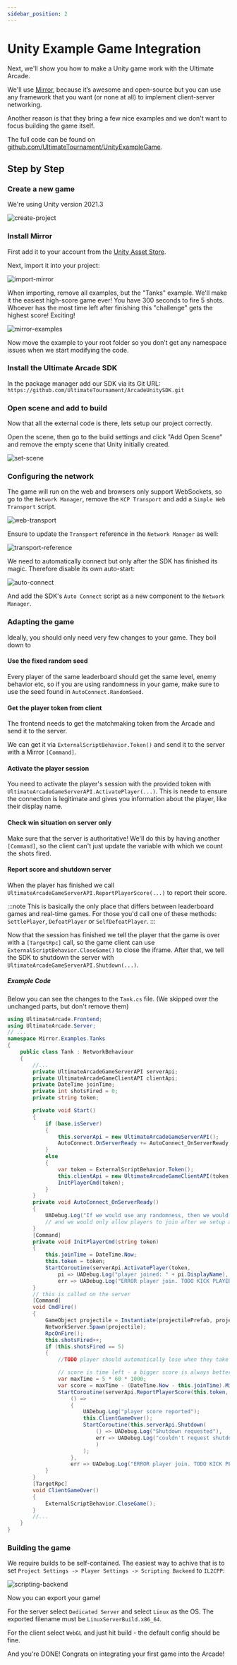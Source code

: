 ```yaml
---
sidebar_position: 2
---
```


# Unity Example Game Integration

Next, we'll show you how to make a Unity game work with the Ultimate Arcade.

We'll use [Mirror](https://mirror-networking.gitbook.io/), because it’s awesome and open-source but you can use any framework that you want (or none at all) to implement client-server networking.

Another reason is that they bring a few nice examples and we don't want to focus building the game itself.

The full code can be found on [github.com/UltimateTournament/UnityExampleGame](https://github.com/UltimateTournament/UnityExampleGame).

## Step by Step

### Create a new game
We're using Unity version 2021.3

![create-project](../img/unity-create-project.png)

### Install Mirror

First add it to your account from the [Unity Asset Store](https://assetstore.unity.com/packages/tools/network/mirror-129321).

Next, import it into your project:

![import-mirror](../img/unity-import-mirror.png)

When importing, remove all examples, but the "Tanks" example. We'll make it the easiest high-score game ever! You have 300 seconds to fire 5 shots. Whoever has the most time left after finishing this "challenge" gets the highest score! Exciting!

![mirror-examples](../img/unity-mirror-examples.png)

Now move the example to your root folder so you don’t get any namespace issues when we start modifying the code.

### Install the Ultimate Arcade SDK

In the package manager add our SDK via its Git URL:
`https://github.com/UltimateTournament/ArcadeUnitySDK.git`

### Open scene and add to build

Now that all the external code is there, lets setup our project correctly.

Open the scene, then go to the build settings and click "Add Open Scene" and remove the empty scene that Unity initially created.

![set-scene](../img/unity-set-scene.png)

### Configuring the network

The game will run on the web and browsers only support WebSockets, so go to the `Network Manager`, remove the `KCP Transport` and add a `Simple Web Transport` script.


![web-transport](../img/unity-web-transport.png)

Ensure to update the `Transport` reference in the `Network Manager` as well:

![transport-reference](../img/unity-transport-reference.png)

We need to automatically connect but only after the SDK has finished its magic. Therefore disable its own auto-start:

![auto-connect](../img/unity-auto-connect.png)

And add the SDK's `Auto Connect` script as a new component to the `Network Manager`.

### Adapting the game

Ideally, you should only need very few changes to your game. They boil down to

#### Use the fixed random seed

Every player of the same leaderboard should get the same level, enemy behavior etc, so if you are using randomness in your game, make sure to use the seed found in `AutoConnect.RandomSeed`.

#### Get the player token from client

The frontend needs to get the matchmaking token from the Arcade and send it to the server.

We can get it via `ExternalScriptBehavior.Token()` and send it to the server with a Mirror `[Command]`.

#### Activate the player session

You need to activate the player's session with the provided token with `UltimateArcadeGameServerAPI.ActivatePlayer(...)`. This is neede to ensure the connection is legitimate and gives you information about the player, like their display name.

#### Check win situation on server only

Make sure that the server is authoritative! We'll do this by having another `[Command]`, so the client can't just update the variable with which we count the shots fired.

#### Report score and shutdown server

When the player has finished we call `UltimateArcadeGameServerAPI.ReportPlayerScore(...)` to report their score.

:::note
This is basically the only place that differs between leaderboard games and real-time games. For those you'd call one of these methods: `SettlePlayer`, `DefeatPlayer` or `SelfDefeatPlayer`.
:::

Now that the session has finished we tell the player that the game is over with a `[TargetRpc]` call, so the game client can use `ExternalScriptBehavior.CloseGame()` to close the iframe. After that, we tell the SDK to shutdown the server with `UltimateArcadeGameServerAPI.Shutdown(...)`.

##### Example Code

Below you can see the changes to the `Tank.cs` file. (We skipped over the unchanged parts, but don't remove them)

```cs
using UltimateArcade.Frontend;
using UltimateArcade.Server;
// ...
namespace Mirror.Examples.Tanks
{
    public class Tank : NetworkBehaviour
    {
        //...
        private UltimateArcadeGameServerAPI serverApi;
        private UltimateArcadeGameClientAPI clientApi;
        private DateTime joinTime;
        private int shotsFired = 0;
        private string token;

        private void Start()
        {
            if (base.isServer)
            {
                this.serverApi = new UltimateArcadeGameServerAPI();
                AutoConnect.OnServerReady += AutoConnect_OnServerReady;
            }
            else
            {
                var token = ExternalScriptBehavior.Token();
                this.clientApi = new UltimateArcadeGameClientAPI(token, ExternalScriptBehavior.BaseApiServerName());
                InitPlayerCmd(token);
            }
        }
        private void AutoConnect_OnServerReady()
        {
            UADebug.Log("If we would use any randomness, then we would use this seed: " + AutoConnect.RandomSeed);
            // and we would only allow players to join after we setup all randomness
        }
        [Command]
        private void InitPlayerCmd(string token)
        {
            this.joinTime = DateTime.Now;
            this.token = token;
            StartCoroutine(serverApi.ActivatePlayer(token,
                pi => UADebug.Log("player joined: " + pi.DisplayName),
                err => UADebug.Log("ERROR player join. TODO KICK PLAYER: " + err)));
        }
        // this is called on the server
        [Command]
        void CmdFire()
        {
            GameObject projectile = Instantiate(projectilePrefab, projectileMount.position, projectileMount.rotation);
            NetworkServer.Spawn(projectile);
            RpcOnFire();
            this.shotsFired++;
            if (this.shotsFired == 5)
            {
                //TODO player should automatically lose when they take longer than the max time

                // score is time left - a bigger score is always better in the Arcade
                var maxTime = 5 * 60 * 1000;
                var score = maxTime - (DateTime.Now - this.joinTime).Milliseconds;
                StartCoroutine(serverApi.ReportPlayerScore(this.token, score,
                    () =>
                    {
                        UADebug.Log("player score reported");
                        this.ClientGameOver();
                        StartCoroutine(this.serverApi.Shutdown(
                            () => UADebug.Log("Shutdown requested"),
                            err => UADebug.Log("couldn't request shutdown:" + err)
                            )
                        );
                    },
                    err => UADebug.Log("ERROR player join. TODO KICK PLAYER: " + err)));
            }
        }
        [TargetRpc]
        void ClientGameOver()
        {
            ExternalScriptBehavior.CloseGame();
        }
        //...
    }
}
```


### Building the game

We require builds to be self-contained. The easiest way to achive that is to set `Project Settings -> Player Settings -> Scripting Backend` to `IL2CPP`:

![scripting-backend](../img/unity-scripting-backend.png)

Now you can export your game!

For the server select `Dedicated Server` and select `Linux` as the OS. The exported filename must be `LinuxServerBuild.x86_64`.

For the client select `WebGL` and just hit build - the default config should be fine.

And you're DONE! Congrats on integrating your first game into the Arcade!
